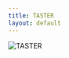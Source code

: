 ```yaml
---
title: TASTER
layout: default
---
```


<img src="{{ site.url }}/images/main_text.png" alt="TASTER">
